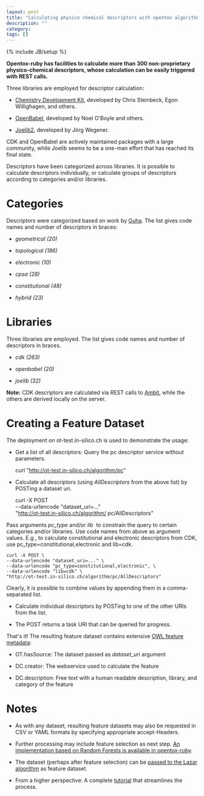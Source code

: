 ```yaml
---
layout: post
title: "Calculating physico chemical descriptors with opentox algorithm"
description: ""
category: 
tags: []
---
```

{% include JB/setup %}

**Opentox-ruby has facilities to calculate more than 300 non-proprietary physico-chemical descriptors, whose calculation can be easily triggered with REST calls.**

Three libraries are employed for descriptor calculation:


* [Chemistry Development Kit](http://cdk.sf.net), developed by Chris Steinbeck, Egon Willighagen, and others.


* [OpenBabel](http://openbabel.sf.net), developed by Noel O'Boyle and others.


* [Joelib2](http://sourceforge.net/projects/joelib/), developed by Jörg Wegener.


CDK and OpenBabel are actively maintained packages with a large community, while Joelib seems to be a one-man effort that has reached its final state.

Descriptors have been categorized across libraries. It is possible to calculate descriptors individually, or calculate groups of descriptors according to categories and/or libraries.


# Categories


Descriptors were categorized based on work by [Guha](http://www.rguha.net/code/java/cdkdesc.html). The list gives code names and number of descriptors in braces:

	
* _geometrical (20)_

* _topological (186)_

* _electronic (10)_

* _cpsa (28)_

* _constitutional (48)_

* _hybrid (23)_




# Libraries


Three libraries are employed. The list gives code names and number of descriptors in braces.

	
* _cdk (263)_

* _openbabel (20)_

* _joelib (32)_


**Note:** CDK descriptors are calculated via REST calls to [Ambit](http://ambit.sf.net), while the others are derived locally on the server.


# Creating a Feature Dataset


The deployment on ot-test.in-silico.ch is used to demonstrate the usage:



	
* Get a list of all descriptors: Query the pc descriptor service without parameters.

    
    curl "http://ot-test.in-silico.ch/algorithm/pc"
    

	
* Calculate all descriptors (using _AllDescriptors_ from the above list) by POSTing a dataset uri.

    
    curl -X POST \
    --data-urlencode "dataset_uri=..." \
    "http://ot-test.in-silico.ch/algorithm/
    pc/AllDescriptors"
    

Pass arguments _pc_type_ and/or _lib_  to constrain the query to certain categories and/or libraries. Use code names from above as argument values. E.g., to calculate constitutional and electronic descriptors from CDK, use pc_type=constitutional,electronic and lib=cdk.


    curl -X POST \
    --data-urlencode "dataset_uri=..." \
    --data-urlencode "pc_type=constitutional,electronic", \
    --data-urlencode "lib=cdk" \
    "http://ot-test.in-silico.ch/algorithm/pc/AllDescriptors"


Clearly, it is possible to combine values by appending them in a comma-separated list.

* Calculate individual descriptors by POSTing to one of the other URIs from the list.

* The POST returns a task URI that can be queried for progress.


That's it! The resulting feature dataset contains extensive [OWL feature metadata](http://opentox.org/data/documents/development/RDF%20files):


* OT.hasSource: The dataset passed as _dataset_uri_ argument

* DC.creator: The webservice used to calculate the feature

* DC.description: Free text with a human readable description, library, and category of the feature




# Notes

	
* As with any dataset, resulting feature datasets may also be requested in CSV or YAML formats by specifying appropriate accept-Headers.

* Further processing may include feature selection as next step. [An implementation based on Random Forests is available in opentox-ruby](http://www.maunz.de/wordpress/opentox/2012/selecting-features-with-opentox-ruby).

* The dataset (perhaps after feature selection) can be [passed to the Lazar algorithm](http://www.maunz.de/wordpress/opentox/2011/lazar-models-and-how-to-trigger-them) as feature dataset.

* From a higher perspective: A complete [tutorial](http://www.maunz.de/wordpress/opentox/2012/services-tutorial-lazar-feature-generation-feature-selection-validation) that streamlines the process.



